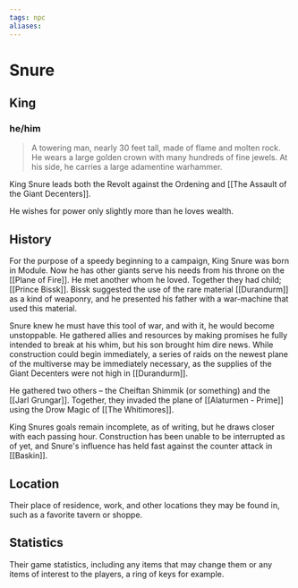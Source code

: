 ```yaml
---
tags: npc
aliases:
---
```

# Snure
## King
### he/him

> A towering man, nearly 30 feet tall, made of flame and molten rock. He wears a large golden crown with many hundreds of fine jewels. At his side, he carries a large adamentine warhammer.

King Snure leads both the Revolt against the Ordening and [[The Assault of the Giant Decenters]]. 

He wishes for power only slightly more than he loves wealth.

## History
For the purpose of a speedy beginning to a campaign, King Snure was born in Module. Now he has other giants serve his needs from his throne on the [[Plane of Fire]]. He met another whom he loved. Together they had child; [[Prince Bissk]]. Bissk suggested the use of the rare material [[Durandurm]] as a kind of weaponry, and he presented his father with a war-machine that used this material.

Snure knew he must have this tool of war, and with it, he would become unstoppable. He gathered allies and resources by making promises he fully intended to break at his whim, but his son brought him dire news. While construction could begin immediately, a series of raids on the newest plane of the multiverse may be immediately necessary, as the supplies of the Giant Decenters were not high in [[Durandurm]].

He gathered two others – the Cheiftan Shimmik (or something) and the [[Jarl Grungar]]. Together, they invaded the plane of [[Alaturmen - Prime]] using the Drow Magic of [[The Whitimores]].

King Snures goals remain incomplete, as of writing, but he draws closer with each passing hour. Construction has been unable to be interrupted as of yet, and Snure's influence has held fast against the counter attack in [[Baskin]].

## Location
Their place of residence, work, and other locations they may be found in, such as a favorite tavern or shoppe.

## Statistics
Their game statistics, including any items that may change them or any items of interest to the players, a ring of keys for example.